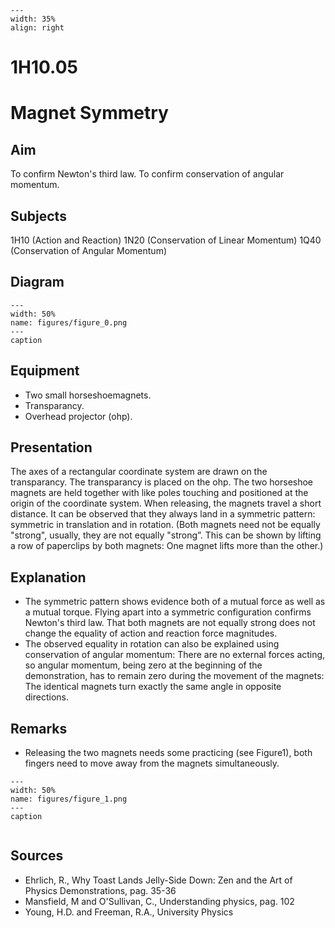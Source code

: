 
```{figure} /figures/busy.png
---
width: 35%
align: right
```
# 1H10.05 
  # Magnet Symmetry 
    
  
## Aim   
 To confirm Newton's third law. To confirm conservation of angular momentum.    
  
## Subjects   
 1H10 (Action and Reaction) 1N20 (Conservation of Linear Momentum) 1Q40 (Conservation of Angular Momentum)   
  
## Diagram   
   
```{figure} figures/figure_0.png  
---  
width: 50%  
name: figures/figure_0.png  
---  
caption  
``` 
      
  
## Equipment   
 
 *  Two small horseshoemagnets. 
 *  Transparancy. 
 *  Overhead projector (ohp).
     
  
## Presentation   
 The axes of a rectangular coordinate system are drawn on the transparancy. The transparancy is placed on the ohp. The two horseshoe magnets are held together with like poles touching and positioned at the origin of the coordinate system. When releasing, the magnets travel a short distance. It can be observed that they always land in a symmetric pattern: symmetric in translation and in rotation. (Both magnets need not be equally "strong", usually, they are not equally "strong”. This can be shown by lifting a row of paperclips by both magnets: One magnet lifts more than the other.)    
  
## Explanation   
 
 *  The symmetric pattern shows evidence both of a mutual force as well as a mutual torque. Flying apart into a symmetric configuration confirms Newton's third law. That both magnets are not equally strong does not change the equality of action and reaction force magnitudes. 
 *  The observed equality in rotation can also be explained using conservation of angular momentum: There are no external forces acting, so angular momentum, being zero at the beginning of the demonstration, has to remain zero during the movement of the magnets: The identical magnets turn exactly the same angle in opposite directions.
   
  
## Remarks   
 
 *  Releasing the two magnets needs some practicing (see Figure1), both fingers need to move away from the magnets simultaneously.    
```{figure} figures/figure_1.png  
---  
width: 50%  
name: figures/figure_1.png  
---  
caption
  
``` 
   
  
## Sources   
 
 *  Ehrlich, R., Why Toast Lands Jelly-Side Down: Zen and the Art of Physics Demonstrations, pag. 35-36 
 *  Mansfield, M and O'Sullivan, C., Understanding physics, pag. 102 
 *  Young, H.D. and Freeman, R.A., University Physics
  